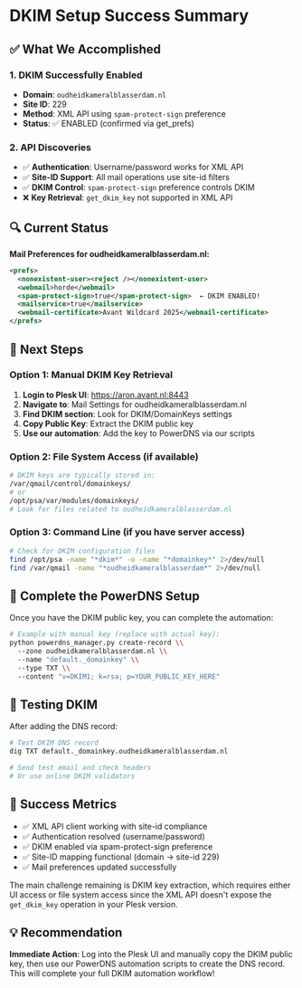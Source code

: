 # DKIM Setup Success Summary

## ✅ What We Accomplished

### 1. DKIM Successfully Enabled
- **Domain**: `oudheidkameralblasserdam.nl`
- **Site ID**: 229
- **Method**: XML API using `spam-protect-sign` preference
- **Status**: ✅ ENABLED (confirmed via get_prefs)

### 2. API Discoveries
- ✅ **Authentication**: Username/password works for XML API
- ✅ **Site-ID Support**: All mail operations use site-id filters
- ✅ **DKIM Control**: `spam-protect-sign` preference controls DKIM
- ❌ **Key Retrieval**: `get_dkim_key` not supported in XML API

## 🔍 Current Status

**Mail Preferences for oudheidkameralblasserdam.nl:**
```xml
<prefs>
  <nonexistent-user><reject /></nonexistent-user>
  <webmail>horde</webmail>
  <spam-protect-sign>true</spam-protect-sign>  ← DKIM ENABLED!
  <mailservice>true</mailservice>
  <webmail-certificate>Avant Wildcard 2025</webmail-certificate>
</prefs>
```

## 🎯 Next Steps

### Option 1: Manual DKIM Key Retrieval
1. **Login to Plesk UI**: https://aron.avant.nl:8443
2. **Navigate to**: Mail Settings for oudheidkameralblasserdam.nl
3. **Find DKIM section**: Look for DKIM/DomainKeys settings
4. **Copy Public Key**: Extract the DKIM public key
5. **Use our automation**: Add the key to PowerDNS via our scripts

### Option 2: File System Access (if available)
```bash
# DKIM keys are typically stored in:
/var/qmail/control/domainkeys/
# or
/opt/psa/var/modules/domainkeys/
# Look for files related to oudheidkameralblasserdam.nl
```

### Option 3: Command Line (if you have server access)
```bash
# Check for DKIM configuration files
find /opt/psa -name "*dkim*" -o -name "*domainkey*" 2>/dev/null
find /var/qmail -name "*oudheidkameralblasserdam*" 2>/dev/null
```

## 🚀 Complete the PowerDNS Setup

Once you have the DKIM public key, you can complete the automation:

```bash
# Example with manual key (replace with actual key):
python powerdns_manager.py create-record \\
  --zone oudheidkameralblasserdam.nl \\
  --name "default._domainkey" \\
  --type TXT \\
  --content "v=DKIM1; k=rsa; p=YOUR_PUBLIC_KEY_HERE"
```

## 📝 Testing DKIM

After adding the DNS record:

```bash
# Test DKIM DNS record
dig TXT default._domainkey.oudheidkameralblasserdam.nl

# Send test email and check headers
# Or use online DKIM validators
```

## 🎉 Success Metrics

- ✅ XML API client working with site-id compliance
- ✅ Authentication resolved (username/password)
- ✅ DKIM enabled via spam-protect-sign preference
- ✅ Site-ID mapping functional (domain → site-id 229)
- ✅ Mail preferences updated successfully

The main challenge remaining is DKIM key extraction, which requires either UI access or file system access since the XML API doesn't expose the `get_dkim_key` operation in your Plesk version.

## 💡 Recommendation

**Immediate Action**: Log into the Plesk UI and manually copy the DKIM public key, then use our PowerDNS automation scripts to create the DNS record. This will complete your full DKIM automation workflow!

